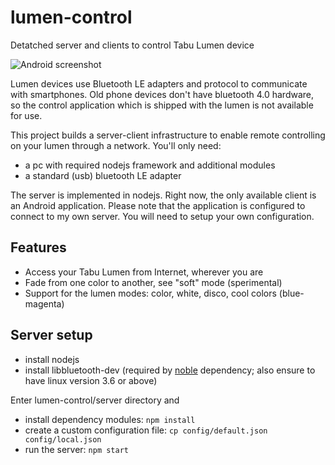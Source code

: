 # lumen-control
Detatched server and clients to control Tabu Lumen device

![Android screenshot](https://cloud.githubusercontent.com/assets/5488003/7778002/bff5c71a-00c7-11e5-8566-a47ddaa15798.png)

Lumen devices use Bluetooth LE adapters and protocol to communicate with smartphones.
Old phone devices don't have bluetooth 4.0 hardware, so the control application which is shipped with the lumen is not
available for use.

This project builds a server-client infrastructure to enable remote controlling on your lumen through a network.
You'll only need:
- a pc with required nodejs framework and additional modules
- a standard (usb) bluetooth LE adapter

The server is implemented in nodejs. Right now, the only available client is an Android application.
Please note that the application is configured to connect to my own server. You will need to setup your own configuration.

Features
--------

- Access your Tabu Lumen from Internet, wherever you are
- Fade from one color to another, see "soft" mode (sperimental)
- Support for the lumen modes: color, white, disco, cool colors (blue-magenta)

Server setup
------------
- install nodejs
- install libbluetooth-dev (required by [noble](https://github.com/sandeepmistry/noble) dependency; also ensure to have linux version 3.6 or above)

Enter lumen-control/server directory and

- install dependency modules: `npm install`
- create a custom configuration file: `cp config/default.json config/local.json`
- run the server: `npm start`
